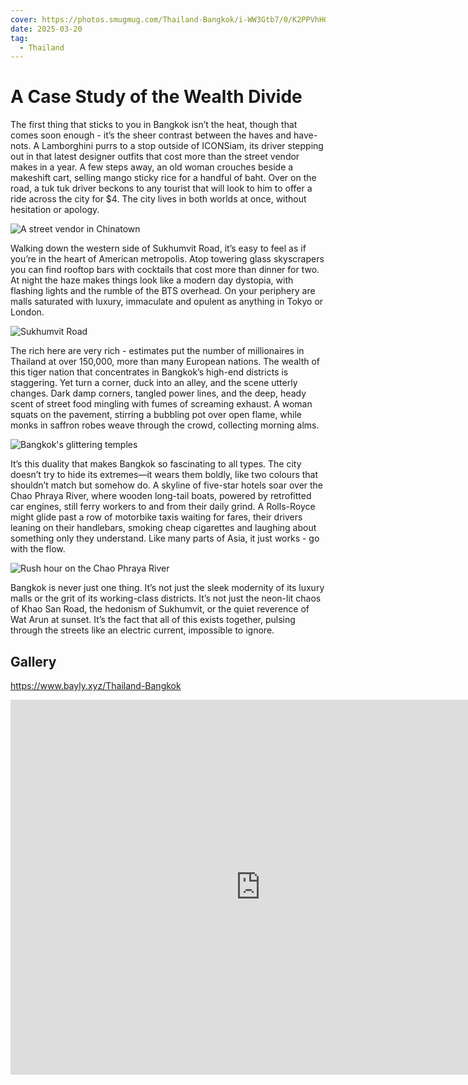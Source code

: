 ```yaml
---
cover: https://photos.smugmug.com/Thailand-Bangkok/i-WW3Gtb7/0/K2PPVhHQVM5JnRzd3Rvwq8T2Pswq4W5ZDPvf7xG63/X3/DSC03287-X4.jpg
date: 2025-03-20
tag:
  - Thailand
---
```


# A Case Study of the Wealth Divide

The first thing that sticks to you in Bangkok isn’t the heat, though that comes soon enough - it’s the sheer contrast between the haves and have-nots. A Lamborghini purrs to a stop outside of ICONSiam, its driver stepping out in that latest designer outfits that cost more than the street vendor makes in a year. A few steps away, an old woman crouches beside a makeshift cart, selling mango sticky rice for a handful of baht. Over on the road, a tuk tuk driver beckons to any tourist that will look to him to offer a ride across the city for $4. The city lives in both worlds at once, without hesitation or apology.

![A street vendor in Chinatown](https://photos.smugmug.com/Thailand-Bangkok/i-pTpgr2J/0/MsBQQsnBjTDRvXgQn7w3hQdhK3kqCKRdkqM3Qkn2j/X4/DSC03593-X4.jpg)

Walking down the western side of Sukhumvit Road, it’s easy to feel as if you’re in the heart of American metropolis. Atop towering glass skyscrapers you can find rooftop bars with cocktails that cost more than dinner for two. At night the haze makes things look like a modern day dystopia, with flashing lights and the rumble of the BTS overhead. On your periphery are malls saturated with luxury, immaculate and opulent as anything in Tokyo or London.

![Sukhumvit Road](https://photos.smugmug.com/Thailand-Bangkok/i-zNv4prC/0/M5t6HCJzQFkZmKQT3d9nPZbQLm9P8SJfJ9sNVVX5K/X3/DSC03547-X4.jpg)

The rich here are very rich - estimates put the number of millionaires in Thailand at over 150,000, more than many European nations. The wealth of this tiger nation that concentrates in Bangkok’s high-end districts is staggering. Yet turn a corner, duck into an alley, and the scene utterly changes. Dark damp corners, tangled power lines, and the deep, heady scent of street food mingling with fumes of screaming exhaust. A woman squats on the pavement, stirring a bubbling pot over open flame, while monks in saffron robes weave through the crowd, collecting morning alms.

![Bangkok's glittering temples](https://photos.smugmug.com/Thailand-Bangkok/i-WW3Gtb7/0/K2PPVhHQVM5JnRzd3Rvwq8T2Pswq4W5ZDPvf7xG63/X3/DSC03287-X3.jpg)

It’s this duality that makes Bangkok so fascinating to all types. The city doesn’t try to hide its extremes—it wears them boldly, like two colours that shouldn’t match but somehow do. A skyline of five-star hotels soar over the Chao Phraya River, where wooden long-tail boats, powered by retrofitted car engines, still ferry workers to and from their daily grind. A Rolls-Royce might glide past a row of motorbike taxis waiting for fares, their drivers leaning on their handlebars, smoking cheap cigarettes and laughing about something only they understand. Like many parts of Asia, it just works - go with the flow.

![Rush hour on the Chao Phraya River](https://photos.smugmug.com/Thailand/i-gJ586Jn/0/LD9dGx7FNbGsfJWGLGKk3hW5fk29jhvC8g8nv6kB4/X4/Thailand%20-%2011-X4.jpg)

Bangkok is never just one thing. It’s not just the sleek modernity of its luxury malls or the grit of its working-class districts. It’s not just the neon-lit chaos of Khao San Road, the hedonism of Sukhumvit, or the quiet reverence of Wat Arun at sunset. It’s the fact that all of this exists together, pulsing through the streets like an electric current, impossible to ignore.

## Gallery

https://www.bayly.xyz/Thailand-Bangkok

<iframe src="https://www.bayly.xyz/frame/slideshow?key=ZF5vV2&speed=3&transition=fade&autoStart=1&captions=0&navigation=0&playButton=0&randomize=0&transitionSpeed=2" width="800" height="600" frameborder="no" scrolling="no"></iframe>
